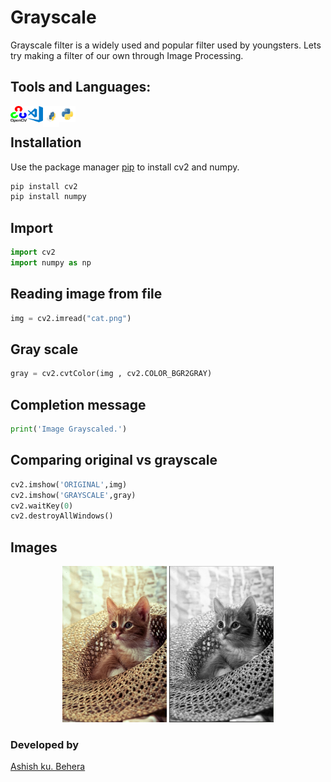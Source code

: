 # Grayscale
Grayscale filter is a widely used and popular filter used by youngsters. Lets try making a filter of our own through Image Processing.

## Tools and Languages:
<img align="left" alt="OpenCV" width="26px" src="/opencv.png" />
<img align="left" alt="VS Code" width="26px" src="/visual-studio-code.png" />
<img align="left" alt="pip" width="26px" height="34px" src="/pip.png" />
<img align="left" alt="Python" width="26px" src="/python.png" />
<br>

## Installation
Use the package manager [pip](https://pip.pypa.io/en/stable/) to install cv2 and numpy.


```bash
pip install cv2
pip install numpy
```

## Import

```python
import cv2
import numpy as np
```

## Reading image from file

```python
img = cv2.imread("cat.png")
```


## Gray scale

```python
gray = cv2.cvtColor(img , cv2.COLOR_BGR2GRAY)
```

## Completion message

```python
print('Image Grayscaled.')
```

## Comparing original vs grayscale

```python
cv2.imshow('ORIGINAL',img)
cv2.imshow('GRAYSCALE',gray)
cv2.waitKey(0)
cv2.destroyAllWindows()
```

## Images
<p align="center">
	<img src="/cat.png" alt="Logo", height=250px,width=350px>
	<img src="/Converted-Gray.PNG" alt="Gray", height=250px,width=350px>
</p>

### Developed by
 [Ashish ku. Behera](https://github.com/ashish-max "Github Id")
